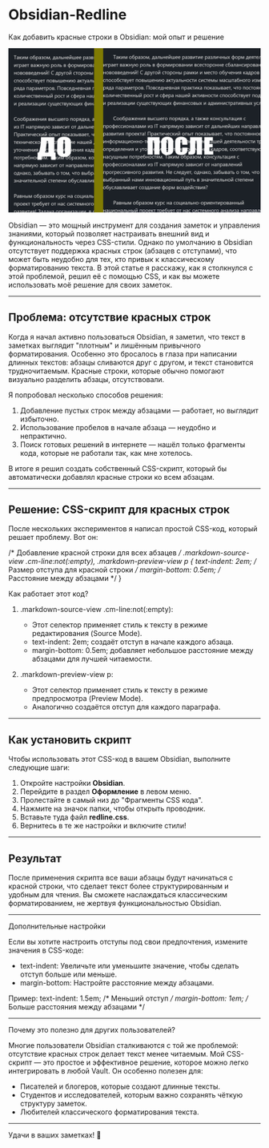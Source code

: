 # Obsidian-Redline

Как добавить красные строки в Obsidian: мой опыт и решение

![](screens/do_posle.png)

Obsidian — это мощный инструмент для создания заметок и управления знаниями, который позволяет настраивать внешний вид и функциональность через CSS-стили. Однако по умолчанию в Obsidian отсутствует поддержка красных строк (абзацев с отступами), что может быть неудобно для тех, кто привык к классическому форматированию текста. В этой статье я расскажу, как я столкнулся с этой проблемой, решил её с помощью CSS, и как вы можете использовать моё решение для своих заметок.

---

## Проблема: отсутствие красных строк

Когда я начал активно пользоваться Obsidian, я заметил, что текст в заметках выглядит "плотным" и лишённым привычного форматирования. Особенно это бросалось в глаза при написании длинных текстов: абзацы сливаются друг с другом, и текст становится трудночитаемым. Красные строки, которые обычно помогают визуально разделить абзацы, отсутствовали.

Я попробовал несколько способов решения:
1. Добавление пустых строк между абзацами — работает, но выглядит избыточно.
2. Использование пробелов в начале абзаца — неудобно и непрактично.
3. Поиск готовых решений в интернете — нашёл только фрагменты кода, которые не работали так, как мне хотелось.

В итоге я решил создать собственный CSS-скрипт, который бы автоматически добавлял красные строки ко всем абзацам.

---

 ## Решение: CSS-скрипт для красных строк

После нескольких экспериментов я написал простой CSS-код, который решает проблему. Вот он:

/* Добавление красной строки для всех абзацев */
.markdown-source-view .cm-line:not(:empty),
.markdown-preview-view p {
    text-indent: 2em; /* Размер отступа для красной строки */
    margin-bottom: 0.5em; /* Расстояние между абзацами */
}


 Как работает этот код?
1. .markdown-source-view .cm-line:not(:empty):
   - Этот селектор применяет стиль к тексту в режиме редактирования (Source Mode).
   - text-indent: 2em; создаёт отступ в начале каждого абзаца.
   - margin-bottom: 0.5em; добавляет небольшое расстояние между абзацами для лучшей читаемости.

2. .markdown-preview-view p:
   - Этот селектор применяет стиль к тексту в режиме предпросмотра (Preview Mode).
   - Аналогично создаётся отступ для каждого параграфа.

---

 ## Как установить скрипт

Чтобы использовать этот CSS-код в вашем Obsidian, выполните следующие шаги:

1. Откройте настройки **Obsidian**.
2. Перейдите в раздел **Оформление** в левом меню.
3. Пролестайте в самый низ до "Фрагменты CSS кода".
4. Нажмите на значок папки, чтобы открыть проводник.
5. Вставьте туда файл **redline.css**.
6. Вернитесь в те же настройки и включите стили!


---

 ## Результат

После применения скрипта все ваши абзацы будут начинаться с красной строки, что сделает текст более структурированным и удобным для чтения. Вы сможете наслаждаться классическим форматированием, не жертвуя функциональностью Obsidian.

---

 Дополнительные настройки

Если вы хотите настроить отступы под свои предпочтения, измените значения в CSS-коде:
- text-indent: Увеличьте или уменьшите значение, чтобы сделать отступ больше или меньше.
- margin-bottom: Настройте расстояние между абзацами.

Пример:
text-indent: 1.5em; /* Меньший отступ */
margin-bottom: 1em; /* Больше расстояния между абзацами */


---

 Почему это полезно для других пользователей?

Многие пользователи Obsidian сталкиваются с той же проблемой: отсутствие красных строк делает текст менее читаемым. Мой CSS-скрипт — это простое и эффективное решение, которое можно легко интегрировать в любой Vault. Он особенно полезен для:
- Писателей и блогеров, которые создают длинные тексты.
- Студентов и исследователей, которым важно сохранять чёткую структуру заметок.
- Любителей классического форматирования текста.

---

Удачи в ваших заметках! 🚀
